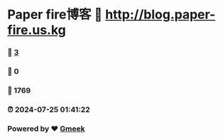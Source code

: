 # Paper fire博客 :link: http://blog.paper-fire.us.kg 
### :page_facing_up: [3](http://blog.paper-fire.us.kg/tag.html) 
### :speech_balloon: 0 
### :hibiscus: 1769 
### :alarm_clock: 2024-07-25 01:41:22 
### Powered by :heart: [Gmeek](https://github.com/Meekdai/Gmeek)
